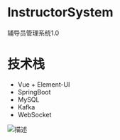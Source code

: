 # InstructorSystem
辅导员管理系统1.0

# 技术栈
 * Vue + Element-UI
 * SpringBoot
 * MySQL
 * Kafka
 * WebSocket
 
![描述](https://github.com/foolish1016/MoreView/blob/master/MoreBtn/Preview/7A33E4FC-D15F-4FA2-99D4-371FA7C8DEAA.png)
